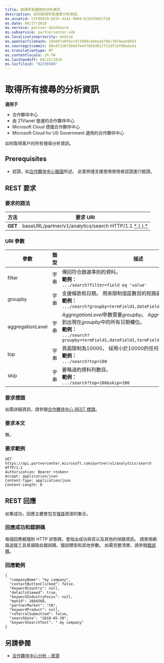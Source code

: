 ```yaml
---
title: 取得所有搜尋的分析資訊
description: 如何取得所有搜尋分析資訊。
ms.assetid: CCF9D929-EE5F-4141-9884-ECA559A5171B
ms.date: 06/27/2018
ms.service: partner-dashboard
ms.subservice: partnercenter-sdk
ms.localizationpriority: medium
ms.openlocfilehash: 10e607a0fd2c973909c4b8aa57d6c7074eab9503
ms.sourcegitcommit: 89cdf326f5684fb447d91d817f32dfcbf08ada3a
ms.translationtype: MT
ms.contentlocale: zh-TW
ms.lasthandoff: 04/25/2020
ms.locfileid: "82156560"
---
```

# <a name="get-all-search-analytics-information"></a>取得所有搜尋的分析資訊

**適用于**

- 合作夥伴中心
- 由 21Vianet 營運的合作夥伴中心
- Microsoft Cloud 德國合作夥伴中心
- Microsoft Cloud for US Government 適用的合作夥伴中心

如何取得客戶的所有搜尋分析資訊。

## <a name="prerequisites"></a>Prerequisites

- 認證，如[合作夥伴中心驗證](partner-center-authentication.md)所述。 此案例僅支援使用使用者認證進行驗證。

## <a name="rest-request"></a>REST 要求

### <a name="request-syntax"></a>要求的語法

| 方法  | 要求 URI |
|---------|-------------|
| **GET** | baseURL/partner/v1/analytics/search HTTP/1.1 [* \{ \} *](partner-center-rest-urls.md) |

### <a name="uri-parameters"></a>URI 參數

|    參數     |  類型  |                                                                                                                   描述                                                                                                                    |
|------------------|--------|--------------------------------------------------------------------------------------------------------------------------------------------------------------------------------------------------------------------------------------------------|
|      filter      | 字串 |                                                                     傳回符合篩選準則的資料。 </br> **範例：**</br> `.../search?filter=field eq 'value'`                                                                     |
|     groupby      | 字串 |                                         支援條款和日期。 用來限制值區數目的短路邏輯。 </br> **範例：**</br> `.../search?groupby=termField1,dateField1,termField2`                                         |
| aggregationLevel | 字串 | *AggregationLevel*參數需要*groupby*。 *AggregationLevel*參數會套用到出現在*groupby*中的所有日期欄位。 </br> **範例：**</br>  `.../search?groupby=termField1,dateField1,termField2&aggregationLevel=day` |
|       top        | 字串 |                                                                     頁面限制為10000。 採用小於10000的任何值。  </br> **範例：**</br>  `.../search?top=100`                                                                     |
|       skip       | 字串 |                                                                                  要略過的資料列數目。 </br> **範例：**</br> `.../search?top=100&skip=100`                                                                                   |

### <a name="request-headers"></a>要求標頭

如需詳細資訊，請參閱[合作夥伴中心 REST 標頭](headers.md)。

### <a name="request-body"></a>要求本文

無。

### <a name="request-example"></a>要求範例

```http
GET https://api.partnercenter.microsoft.com/partner/v1/analytics/search HTTP/1.1
Authorization: Bearer <token>
Accept: application/json
Content-Type: application/json
Content-Length: 0
```

## <a name="rest-response"></a>REST 回應

如果成功，回應主體會包含[搜尋](partner-center-analytics-resources.md#search-resource)資源的集合。

### <a name="response-success-and-error-codes"></a>回應成功和錯誤碼

每個回應都隨附 HTTP 狀態碼，會指出成功與否以及其他的偵錯資訊。 請使用網路追蹤工具來讀取此錯誤碼、錯誤類型和其他參數。 如需完整清單，請參閱[錯誤碼](error-codes.md)。

### <a name="response-example"></a>回應範例

```http
{
  "companyName": "my company",
  "contactButtonClicked": false,
  "keywordCountry": null,
  "detailsViewed": true,
  "keywordIndustryFocus": null,
  "mpnId": 2604568,
  "partnerMarket": "CN",
  "keywordProduct": null,
  "referralSubmitted": false,
  "searchDate": "2018-05-30",
  "keywordSearchText": " my company"
}
```

## <a name="see-also"></a>另請參閱

- [合作夥伴中心分析 - 資源](partner-center-analytics-resources.md)

